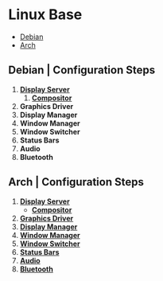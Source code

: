 # Linux Base
* [Debian](#debian--configuration-steps)
* [Arch](#arch--configuration-steps)

## Debian | Configuration Steps
1. [**Display Server**](Debian/displayServerProtocol.md)
    1. [**Compositor**](Debian/compositor.md)
1. **Graphics Driver**
1. **Display Manager**
1. **Window Manager**
1. **Window Switcher**
1. **Status Bars**
1. **Audio**
1. **Bluetooth**

## Arch | Configuration Steps
1. [**Display Server**](Arch/displayServerProtocol.md)
    - [**Compositor**](Arch/compositor.md)
1. [**Graphics Driver**](Arch/graphicsDriver.md)
1. [**Display Manager**](Arch/displayManager.md)
1. [**Window Manager**](Arch/windowManager.md)
1. [**Window Switcher**](Arch/windowSwitcher.md)
1. [**Status Bars**](Arch/statusBars.md)
1. [**Audio**](Arch/audio.md)
1. [**Bluetooth**](Arch/bluetooth.md)